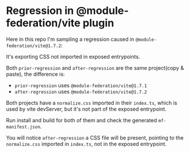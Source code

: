 # Regression in @module-federation/vite plugin

Here in this repo I'm sampling a regression caused in `@module-federation/vite@1.7.2`:

It's exporting CSS not imported in exposed entrypoints.

Both `prior-regression` and `after-regression` are the same project(copy & paste), the difference is: 
- `prior-regression` uses `@module-federation/vite@1.7.1` 
- `after-regression` uses `@module-federation/vite@1.7.2`

Both projects have a `normalize.css` imported in their `index.ts`, which is used by vite devServer, but it's not part of the exposed entrypoint.

Run install and build for both of them and check the generated `mf-manifest.json`.

You will notice `after-regression` a CSS file will be present, pointing to the `normalize.css` imported in `index.ts`, not in the exposed entrypoint.
